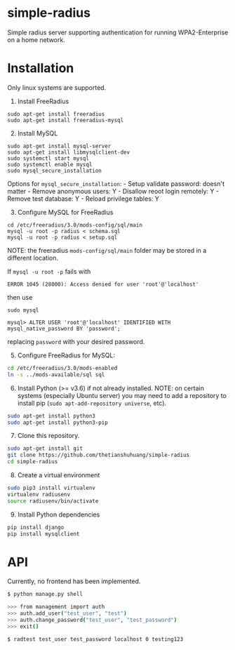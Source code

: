 # simple-radius
Simple radius server supporting authentication for running WPA2-Enterprise on a home network.


# Installation
Only linux systems are supported.


1. Install FreeRadius
```shell
sudo apt-get install freeradius
sudo apt-get install freeradius-mysql
```


2. Install MySQL
```shell
sudo apt-get install mysql-server
sudo apt-get install libmysqlclient-dev
sudo systemctl start mysql
sudo systemctl enable mysql
sudo mysql_secure_installation
```
Options for ```mysql_secure_installation```:
	- Setup validate password: doesn't matter
	- Remove anonymous users: Y
	- Disallow reoot login remotely: Y
	- Remove test database: Y
	- Reload privilege tables: Y


3. Configure MySQL for FreeRadius
```shell
cd /etc/freeradius/3.0/mods-config/sql/main
mysql -u root -p radius < schema.sql
mysql -u root -p radius < setup.sql
```
NOTE: the freeradius ```mods-config/sql/main``` folder may be stored in a different location.

If ```mysql -u root -p``` fails with
```
ERROR 1045 (28000): Access denied for user 'root'@'localhost'
```
then use
```
sudo mysql

mysql> ALTER USER 'root'@'localhost' IDENTIFIED WITH mysql_native_password BY 'password';
```
replacing ```password``` with your desired password.


5. Configure FreeRadius for MySQL:
```sh
cd /etc/freeradius/3.0/mods-enabled
ln -s ../mods-available/sql sql
```


6. Install Python (>= v3.6) if not already installed. NOTE: on certain systems (especially Ubuntu server) you may need to add a repository to install pip (```sudo apt-add-repository universe```, etc).
```sh
sudo apt-get install python3
sudo apt-get install python3-pip
```

7. Clone this repository.
```sh
sudo apt-get install git
git clone https://github.com/thetianshuhuang/simple-radius
cd simple-radius
```

8. Create a virtual environment
```sh
sudo pip3 install virtualenv
virtualenv radiusenv
source radiusenv/bin/activate
```

9. Install Python dependencies
```sh
pip install django
pip install mysqlclient
```

# API
Currently, no frontend has been implemented.

```sh
$ python manage.py shell

>>> from management import auth
>>> auth.add_user("test_user", "test")
>>> auth.change_password("test_user", "test_password")
>>> exit()

$ radtest test_user test_password localhost 0 testing123
```
